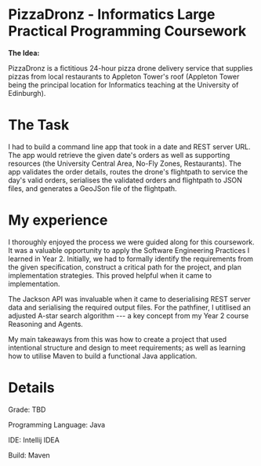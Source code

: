 # PizzaDronz - Informatics Large Practical Programming Coursework

**The Idea:**

PizzaDronz is a fictitious 24-hour pizza drone delivery service that supplies pizzas from local restaurants to Appleton Tower's roof (Appleton Tower being the principal location for Informatics teaching at the University of Edinburgh).

# The Task

I had to build a command line app that took in a date and REST server URL. The app would retrieve the given date's orders as well as supporting resources (the University Central Area, No-Fly Zones, Restaurants). The app validates the order details, routes the drone's flightpath to service the day's valid orders, serialises the validated orders and flightpath to JSON files, and generates a GeoJSon file of the flightpath.

# My experience

I thoroughly enjoyed the process we were guided along for this coursework. It was a valuable opportunity to apply the Software Engineering Practices I learned in Year 2. Initially, we had to formally identify the requirements from the given specification, construct a critical path for the project, and plan implementation strategies. This proved helpful when it came to implementation.


The Jackson API was invaluable when it came to deserialising REST server data and serialising the required output files. For the pathfiner, I utitlised an adjusted A-star search algorithm --- a key concept from my Year 2 course Reasoning and Agents.


My main takeaways from this was how to create a project that used intentional structure and design to meet requirements; as well as learning how to utilise Maven to build a functional Java application.

# Details

Grade: TBD

Programming Language: Java

IDE: Intellij IDEA

Build: Maven




